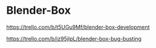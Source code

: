 # Blender-Box
https://trello.com/b/t5UGu9Mf/blender-box-development

https://trello.com/b/iz95jlpL/blender-box-bug-busting

